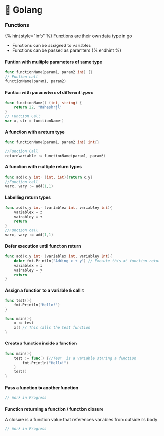 # 🦍 Golang

### Functions

{% hint style="info" %}
Functions are their own data type in go

* Functions can be assigned to variables
* Functions can be passed as paramters
{% endhint %}

#### Funtion with multiple parameters of same type

```go
func functionName(param1, param2 int) {}
// Funtion call
functionName(param1, param2)
```

#### Funtion with parameters of different types

```go
func functionName() (int, string) {
    return 22, "Maheshrjl"
}
// Function Call
var x, str = functionName()
```

#### A function with a return type

```go
func functionName(param1, param2 int) int{}

//Function Call
returnVariable := functionName(param1, param2)
```

#### A function with multiple return types

```go
func add(x,y int) (int, int){return x,y}
//Function call
varx, vary := add(1,1)
```

#### Labelling return types

```go
func add(x,y int) (variablex int, variabley int){
    variablex = x
    vairabley = y
    return
}
//Function call
varx, vary := add(1,1)
```

#### Defer execution until function return

```go
func add(x,y int) (variablex int, variabley int){
    defer fmt.Println("Adding x + y") // Execute this at function return
    variablex = x
    vairabley = y
    return
}
```

#### Assign a function to a variable & call it

```go
func test(){
    fmt.Println("Hello!")
}

func main(){
    x := test
    x() // This calls the test function
}
```

#### Create a function inside a function

```go
func main(){
    test := func() {//Test  is a variable storing a function
        fmt.Println("Hello!")
    }
    test()
}
```

#### Pass a function to another function

```go
// Work in Progress
```

#### Function returning a function / function closure

A closure is a function value that references variables from outside its body

```go
// Work in Progress
```

